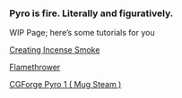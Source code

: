 ### Pyro is fire. Literally and figuratively.

WIP Page; here’s some tutorials for you

[Creating Incense Smoke](https://youtu.be/s64k55T0_Kc)

[Flamethrower](https://youtu.be/Fm7q1i1-SZo)

[CGForge Pyro 1 ( Mug Steam )](https://www.bilibili.com/video/av543703612?from=search&seid=8433719845902713906&spm_id_from=333.337.0.0)